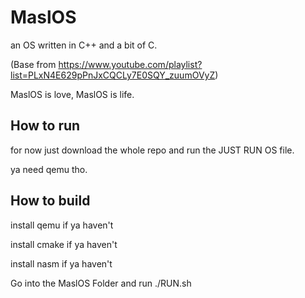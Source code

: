 # MaslOS
an OS written in C++ and a bit of C.

(Base from https://www.youtube.com/playlist?list=PLxN4E629pPnJxCQCLy7E0SQY_zuumOVyZ)

MaslOS is love, MaslOS is life.



## How to run
for now just download the whole repo and run the JUST RUN OS file.

ya need qemu tho.

## How to build
install qemu if ya haven't

install cmake if ya haven't

install nasm if ya haven't


Go into the MaslOS Folder and run ./RUN.sh
